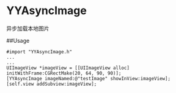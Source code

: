 # YYAsyncImage
异步加载本地图片

##Usage
```
#import "YYAsyncImage.h"
...
...
UIImageView *imageView = [[UIImageView alloc] initWithFrame:CGRectMake(20, 64, 90, 90)];
[YYAsyncImage imageNamed:@"testImage" showInView:imageView];
[self.view addSubview:imageView];
```